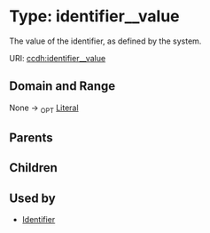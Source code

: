 
# Type: identifier__value


The value of the identifier, as defined by the system.

URI: [ccdh:identifier__value](https://example.org/ccdh/identifier__value)


## Domain and Range

None ->  <sub>OPT</sub> [Literal](types/Literal.md)

## Parents


## Children


## Used by

 * [Identifier](Identifier.md)
